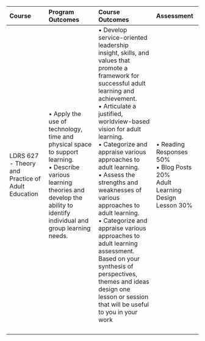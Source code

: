 | Course | Program Outcomes | Course Outcomes | Assessment |
| :--- | :--- | :--- | :--- |
| LDRS 627 - Theory and Practice of Adult Education | •	Apply the use of technology, time and physical space to support learning. <br>•	Describe various learning theories and develop the ability to identify individual and group learning needs.  | •	Develop service-oriented leadership insight, skills, and values that promote a framework for successful adult learning and achievement. <br>•	Articulate a justified, worldview-based vision for adult learning. <br>•	Categorize and appraise various approaches to adult learning.<br>•	Assess the strengths and weaknesses of various approaches to adult learning. <br>•	Categorize and appraise various approaches to adult learning assessment. <br>Based on your synthesis of perspectives, themes and ideas design one lesson or session that will be useful to you in your work | •	Reading Responses 50% <br>•	Blog Posts 20% <br>Adult Learning Design Lesson 30% |
|  |  |  |  |
|  |  |  |  |
|  |  |  |  |
|  |  |  |  |

#### 

